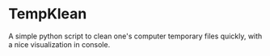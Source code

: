 # TempKlean
A simple python script to clean one's computer temporary files quickly, with a nice visualization in console.

